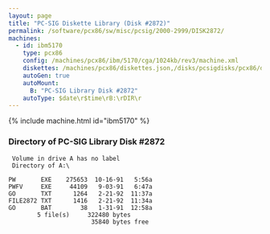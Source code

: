 ```yaml
---
layout: page
title: "PC-SIG Diskette Library (Disk #2872)"
permalink: /software/pcx86/sw/misc/pcsig/2000-2999/DISK2872/
machines:
  - id: ibm5170
    type: pcx86
    config: /machines/pcx86/ibm/5170/cga/1024kb/rev3/machine.xml
    diskettes: /machines/pcx86/diskettes.json,/disks/pcsigdisks/pcx86/diskettes.json
    autoGen: true
    autoMount:
      B: "PC-SIG Library Disk #2872"
    autoType: $date\r$time\rB:\rDIR\r
---
```


{% include machine.html id="ibm5170" %}

### Directory of PC-SIG Library Disk #2872

     Volume in drive A has no label
     Directory of A:\

    PW       EXE    275653  10-16-91   5:56a
    PWFV     EXE     44109   9-03-91   6:47a
    GO       TXT      1264   2-21-92  11:37a
    FILE2872 TXT      1416   2-21-92  11:34a
    GO       BAT        38   1-31-91  12:58a
            5 file(s)     322480 bytes
                           35840 bytes free
